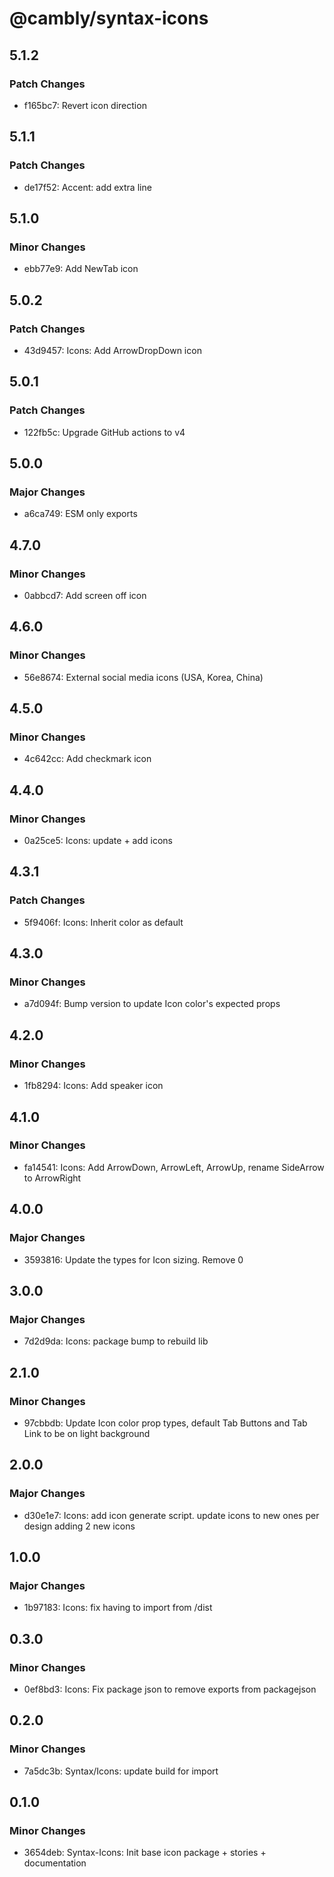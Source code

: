 # @cambly/syntax-icons

## 5.1.2

### Patch Changes

- f165bc7: Revert icon direction

## 5.1.1

### Patch Changes

- de17f52: Accent: add extra line

## 5.1.0

### Minor Changes

- ebb77e9: Add NewTab icon

## 5.0.2

### Patch Changes

- 43d9457: Icons: Add ArrowDropDown icon

## 5.0.1

### Patch Changes

- 122fb5c: Upgrade GitHub actions to v4

## 5.0.0

### Major Changes

- a6ca749: ESM only exports

## 4.7.0

### Minor Changes

- 0abbcd7: Add screen off icon

## 4.6.0

### Minor Changes

- 56e8674: External social media icons (USA, Korea, China)

## 4.5.0

### Minor Changes

- 4c642cc: Add checkmark icon

## 4.4.0

### Minor Changes

- 0a25ce5: Icons: update + add icons

## 4.3.1

### Patch Changes

- 5f9406f: Icons: Inherit color as default

## 4.3.0

### Minor Changes

- a7d094f: Bump version to update Icon color's expected props

## 4.2.0

### Minor Changes

- 1fb8294: Icons: Add speaker icon

## 4.1.0

### Minor Changes

- fa14541: Icons: Add ArrowDown, ArrowLeft, ArrowUp, rename SideArrow to ArrowRight

## 4.0.0

### Major Changes

- 3593816: Update the types for Icon sizing. Remove 0

## 3.0.0

### Major Changes

- 7d2d9da: Icons: package bump to rebuild lib

## 2.1.0

### Minor Changes

- 97cbbdb: Update Icon color prop types, default Tab Buttons and Tab Link to be on light background

## 2.0.0

### Major Changes

- d30e1e7: Icons: add icon generate script.
  update icons to new ones per design
  adding 2 new icons

## 1.0.0

### Major Changes

- 1b97183: Icons: fix having to import from /dist

## 0.3.0

### Minor Changes

- 0ef8bd3: Icons: Fix package json to remove exports from packagejson

## 0.2.0

### Minor Changes

- 7a5dc3b: Syntax/Icons: update build for import

## 0.1.0

### Minor Changes

- 3654deb: Syntax-Icons: Init base icon package + stories + documentation
